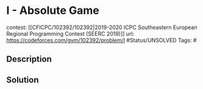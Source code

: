 # I - Absolute Game

contest: [[CFICPC/102392/102392|2019-2020 ICPC Southeastern European Regional Programming Contest (SEERC 2019)]]
url: https://codeforces.com/gym/102392/problem/I
#Status/UNSOLVED
Tags: #

## Description

## Solution

